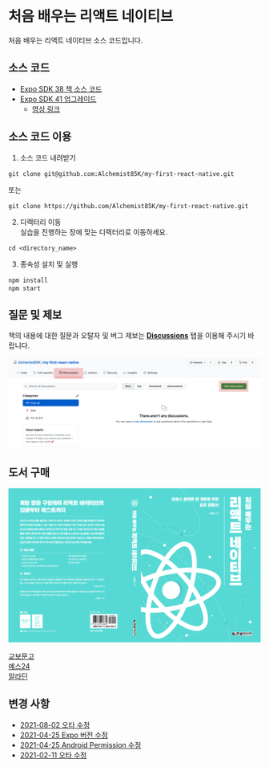 # 처음 배우는 리액트 네이티브

처음 배우는 리액트 네이티브 소스 코드입니다.

## 소스 코드

- [Expo SDK 38 책 소스 코드](https://github.com/Alchemist85K/my-first-react-native/tree/Expo-38)
- [Expo SDK 41 업그레이드](https://github.com/Alchemist85K/my-first-react-native/tree/Expo-41)
  - [영상 링크](https://youtu.be/nzd5Cd2Utlo)

## 소스 코드 이용

1. 소스 코드 내려받기

```
git clone git@github.com:Alchemist85K/my-first-react-native.git
```

또는

```
git clone https://github.com/Alchemist85K/my-first-react-native.git
```

2. 디렉터리 이동  
   실습을 진행하는 장에 맞는 디렉터리로 이동하세요.

```
cd <directory_name>
```

3. 종속성 설치 및 실행

```
npm install
npm start
```

## 질문 및 제보

책의 내용에 대한 질문과 오탈자 및 버그 제보는 **[Discussions](https://github.com/Alchemist85K/my-first-react-native/discussions)** 탭을 이용해 주시기 바랍니다.

![Discussions](https://github.com/Alchemist85K/my-first-react-native/blob/main/.github/img/Discussions.png)

## 도서 구매

![Book Cover](https://github.com/Alchemist85K/my-first-react-native/blob/main/.github/img/cover.jpg)

[교보문고](http://www.kyobobook.co.kr/product/detailViewKor.laf?ejkGb=KOR&mallGb=KOR&barcode=9791162243879&orderClick=LEa&Kc=)  
[예스24](http://www.yes24.com/Product/Goods/97163575)  
[알라딘](https://www.aladin.co.kr/shop/wproduct.aspx?ItemId=262548791)

## 변경 사항

- [2021-08-02 오타 수정](https://github.com/Alchemist85K/my-first-react-native/blob/main/CHANGELOG.md#2021-08-02)
- [2021-04-25 Expo 버전 수정](https://github.com/Alchemist85K/my-first-react-native/blob/main/CHANGELOG.md#2021-04-25)
- [2021-04-25 Android Permission 수정](https://github.com/Alchemist85K/my-first-react-native/blob/main/chapter09/CHANGELOG.md#2021-04-25)
- [2021-02-11 오타 수정](https://github.com/Alchemist85K/my-first-react-native/blob/main/CHANGELOG.md#2021-02-11)
